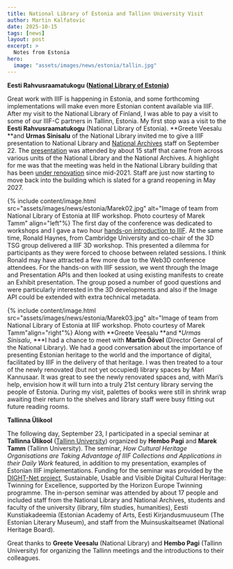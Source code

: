 ```yaml
---
title: National Library of Estonia and Tallinn University Visit
author: Martin Kalfatovic
date: 2025-10-15
tags: [news]
layout: post
excerpt: >
  Notes from Estonia
hero:
  image: "assets/images/news/estonia/tallin.jpg"    
---
```


**Eesti Rahvusraamatukogu ([National Library of Estonia](https://www.rara.ee/en/))**

Great work with IIIF is happening in Estonia, and some forthcoming implementations will make even more Estonian content available via IIIF. After my visit to the National Library of Finland, I was able to pay a visit to some of our IIIF-C partners in Tallinn, Estonia. My first stop was a visit to the **Eesti Rahvusraamatukogu** (National Library of Estonia). **Greete Veesalu **and **Urmas Sinisalu** of the National Library invited me to give a IIIF presentation to National Library and [National Archives](https://www.ra.ee/en/) staff on September 22. The [presentation](https://doi.org/10.5281/zenodo.17295338) was attended by about 15 staff that came from across various units of the National Library and the National Archives. A highlight for me was that the meeting was held in the National Library building that has been [under renovation](https://www.rara.ee/en/rara/reconstruction/) since mid-2021. Staff are just now starting to move back into the building which is slated for a grand reopening in May 2027.

{% include content/image.html src="assets/images/news/estonia/Marek02.jpg" alt="Image of team from National Library of Estonia at IIIF workshop. Photo courtesy of Marek Tamm" align="left"%}
The first day of the conference was dedicated to workshops and I gave a two hour [hands-on introduction to IIIF](https://training.iiif.io/vra-workshop/index.html). At the same time, Ronald Haynes, from Cambridge University and co-chair of the 3D TSG group delivered a IIIF 3D workshop. This presented a dilemma for participants as they were forced to choose between related sessions. I think Ronald may have attracted a few more due to the Web3D conference attendees. For the hands-on with IIIF session, we went through the Image and Presentation APIs and then looked at using existing manifests to create an Exhibit presentation. The group posed a number of good questions and were particularly interested in the 3D developments and also if the Image API could be extended with extra technical metadata. 

{% include content/image.html src="assets/images/news/estonia/Marek03.jpg" alt="Image of team from National Library of Estonia at IIIF workshop. Photo courtesy of Marek Tamm"align="right"%}
Along with **Greete Veesalu **and **Urmas Sinisalu*, ***I had a chance to meet with **Martin Öövel** (Director General of the National Library). We had a good conversation about the importance of presenting Estonian heritage to the world and the importance of digital, facilitated by IIIF in the delivery of that heritage. I was then treated to a tour of the newly renovated (but not yet occupied) library spaces by Mari Kannusaar. It was great to see the newly renovated spaces and, with Mari’s help, envision how it will turn into a truly 21st century library serving the people of Estonia. During my visit, palettes of books were still in shrink wrap awaiting their return to the shelves and library staff were busy fitting out future reading rooms. 

**Tallinna Ülikool**

The following day, September 23, I participated in a special seminar at **Tallinna Ülikool** ([Tallinn University](https://www.tlu.ee/en)) organized by **Hembo Pagi** and **Marek Tamm** (Tallinn University). The seminar, *How Cultural Heritage Organisations are Taking Advantage of IIIF Collections and Applications in their Daily Work* featured, in addition to my presentation, examples of Estonian IIIF implementations. Funding for the seminar was provided by the [DIGHT-Net project](https://dight-net.tlu.ee/), Sustainable, Usable and Visible Digital Cultural Heritage: Twinning for Excellence, supported by the Horizon Europe Twinning programme. The in-person seminar was attended by about 17 people and included staff from the National Library and National Archives, students and faculty of the university (library, film studies, humanities), Eesti Kunstiakadeemia (Estonian Academy of Arts, Eesti Kirjandusmuuseum (The Estonian Literary Museum), and staff from the Muinsuskaitseamet (National Heritage Board). 

Great thanks to **Greete Veesalu** (National Library) and **Hembo Pagi** (Tallinn University) for organizing the Tallinn meetings and the introductions to their colleagues. 
